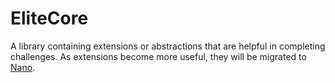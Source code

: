 # EliteCore

A library containing extensions or abstractions that are helpful in completing challenges. As extensions become more useful, they will be migrated to [Nano][Nano].

[Nano]: https://github.com/nanoxd/Nano
